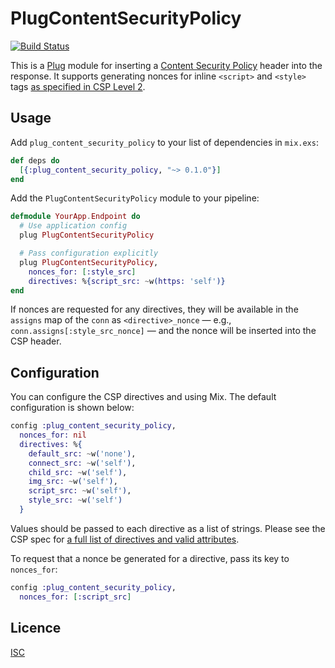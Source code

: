 # PlugContentSecurityPolicy

[![Build Status](https://secure.travis-ci.org/xtian/plug_content_security_policy.svg?branch=master
"Build Status")](https://travis-ci.org/xtian/plug_content_security_policy)

This is a [Plug][plug] module for inserting a [Content Security Policy][csp]
header into the response. It supports generating nonces for inline `<script>`
and `<style>` tags [as specified in CSP Level 2][nonces].

## Usage

Add `plug_content_security_policy` to your list of dependencies in `mix.exs`:

```elixir
def deps do
  [{:plug_content_security_policy, "~> 0.1.0"}]
end
```

Add the `PlugContentSecurityPolicy` module to your pipeline:

```elixir
defmodule YourApp.Endpoint do
  # Use application config
  plug PlugContentSecurityPolicy

  # Pass configuration explicitly
  plug PlugContentSecurityPolicy,
    nonces_for: [:style_src]
    directives: %{script_src: ~w(https: 'self')}
end
```

If nonces are requested for any directives, they will be available in the
`assigns` map of the `conn` as `<directive>_nonce` — e.g.,
`conn.assigns[:style_src_nonce]` — and the nonce will be inserted into the
CSP header.

## Configuration

You can configure the CSP directives and using Mix. The default configuration
is shown below:

```elixir
config :plug_content_security_policy,
  nonces_for: nil
  directives: %{
    default_src: ~w('none'),
    connect_src: ~w('self'),
    child_src: ~w('self'),
    img_src: ~w('self'),
    script_src: ~w('self'),
    style_src: ~w('self')
  }
```

Values should be passed to each directive as a list of strings.
Please see the CSP spec for
[a full list of directives and valid attributes][directives].

To request that a nonce be generated for a directive, pass its key
to `nonces_for`:

```elixir
config :plug_content_security_policy,
  nonces_for: [:script_src]
```

[csp]: https://www.w3.org/TR/CSP2
[directives]: https://www.w3.org/TR/CSP2/#directives
[nonces]: https://www.w3.org/TR/CSP2/#script-src-nonce-usage
[plug]: https://github.com/elixir-lang/plug

## Licence

[ISC](LICENSE.md)
